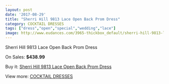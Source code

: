 ```yaml
---
layout: post
date: '2017-08-29'
title: "Sherri Hill 9813 Lace Open Back Prom Dress"
category: COCKTAIL DRESSES
tags: ["dress","open","special","wedding","lace"]
image: http://www.eudances.com/3965-thickbox_default/sherri-hill-9813-lace-open-back-prom-dress.jpg
---
```

Sherri Hill 9813 Lace Open Back Prom Dress

On Sales: **$438.99**
<a href="https://www.eudances.com/en/cocktail-dresses/1326-sherri-hill-9813-lace-open-back-prom-dress.html"><amp-img layout="responsive" width="600" height="600" src="//www.eudances.com/3965-thickbox_default/sherri-hill-9813-lace-open-back-prom-dress.jpg" alt="Sherri Hill 9813 Lace Open Back Prom Dress 0" /></a>
<a href="https://www.eudances.com/en/cocktail-dresses/1326-sherri-hill-9813-lace-open-back-prom-dress.html"><amp-img layout="responsive" width="600" height="600" src="//www.eudances.com/3970-thickbox_default/sherri-hill-9813-lace-open-back-prom-dress.jpg" alt="Sherri Hill 9813 Lace Open Back Prom Dress 1" /></a>
<a href="https://www.eudances.com/en/cocktail-dresses/1326-sherri-hill-9813-lace-open-back-prom-dress.html"><amp-img layout="responsive" width="600" height="600" src="//www.eudances.com/3969-thickbox_default/sherri-hill-9813-lace-open-back-prom-dress.jpg" alt="Sherri Hill 9813 Lace Open Back Prom Dress 2" /></a>
<a href="https://www.eudances.com/en/cocktail-dresses/1326-sherri-hill-9813-lace-open-back-prom-dress.html"><amp-img layout="responsive" width="600" height="600" src="//www.eudances.com/3968-thickbox_default/sherri-hill-9813-lace-open-back-prom-dress.jpg" alt="Sherri Hill 9813 Lace Open Back Prom Dress 3" /></a>
<a href="https://www.eudances.com/en/cocktail-dresses/1326-sherri-hill-9813-lace-open-back-prom-dress.html"><amp-img layout="responsive" width="600" height="600" src="//www.eudances.com/3967-thickbox_default/sherri-hill-9813-lace-open-back-prom-dress.jpg" alt="Sherri Hill 9813 Lace Open Back Prom Dress 4" /></a>
<a href="https://www.eudances.com/en/cocktail-dresses/1326-sherri-hill-9813-lace-open-back-prom-dress.html"><amp-img layout="responsive" width="600" height="600" src="//www.eudances.com/3966-thickbox_default/sherri-hill-9813-lace-open-back-prom-dress.jpg" alt="Sherri Hill 9813 Lace Open Back Prom Dress 5" /></a>

Buy it: [Sherri Hill 9813 Lace Open Back Prom Dress](https://www.eudances.com/en/cocktail-dresses/1326-sherri-hill-9813-lace-open-back-prom-dress.html "Sherri Hill 9813 Lace Open Back Prom Dress")

View more: [COCKTAIL DRESSES](https://www.eudances.com/en/14-cocktail-dresses "COCKTAIL DRESSES")